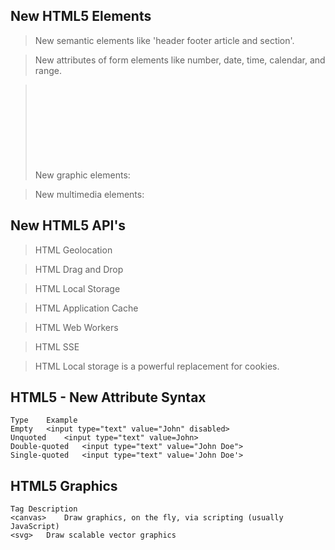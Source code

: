 ## New HTML5 Elements

>New semantic elements like 'header footer article and section'.
  
>New attributes of form elements like number, date, time, calendar, and range.

>New graphic elements: <svg> and <canvas>.
  
>New multimedia elements: <audio> and <video>.


## New HTML5 API's
>HTML Geolocation

>HTML Drag and Drop

>HTML Local Storage

>HTML Application Cache

>HTML Web Workers

>HTML SSE

>HTML Local storage is a powerful replacement for cookies.

## HTML5 - New Attribute Syntax
    Type	Example
    Empty	<input type="text" value="John" disabled>
    Unquoted	<input type="text" value=John>
    Double-quoted	<input type="text" value="John Doe">
    Single-quoted	<input type="text" value='John Doe'>

## HTML5 Graphics
    Tag	Description
    <canvas>	Draw graphics, on the fly, via scripting (usually JavaScript)
    <svg>	Draw scalable vector graphics
